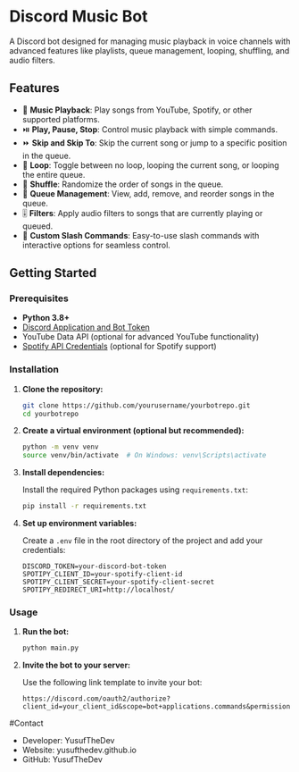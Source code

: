 # Discord Music Bot

A Discord bot designed for managing music playback in voice channels with advanced features like playlists, queue management, looping, shuffling, and audio filters.

## Features

- 🎵 **Music Playback**: Play songs from YouTube, Spotify, or other supported platforms.
- ⏯️ **Play, Pause, Stop**: Control music playback with simple commands.
- ⏩ **Skip and Skip To**: Skip the current song or jump to a specific position in the queue.
- 🔁 **Loop**: Toggle between no loop, looping the current song, or looping the entire queue.
- 🔀 **Shuffle**: Randomize the order of songs in the queue.
- 📜 **Queue Management**: View, add, remove, and reorder songs in the queue.
- 🎚️ **Filters**: Apply audio filters to songs that are currently playing or queued.
- 🔧 **Custom Slash Commands**: Easy-to-use slash commands with interactive options for seamless control.

## Getting Started

### Prerequisites

- **Python 3.8+**
- [Discord Application and Bot Token](https://discord.com/developers/applications)
- YouTube Data API (optional for advanced YouTube functionality)
- [Spotify API Credentials](https://developer.spotify.com/) (optional for Spotify support)

### Installation

1. **Clone the repository:**

    ```bash
    git clone https://github.com/yourusername/yourbotrepo.git
    cd yourbotrepo
    ```

2. **Create a virtual environment (optional but recommended):**

    ```bash
    python -m venv venv
    source venv/bin/activate  # On Windows: venv\Scripts\activate
    ```

3. **Install dependencies:**

    Install the required Python packages using `requirements.txt`:

    ```bash
    pip install -r requirements.txt
    ```

4. **Set up environment variables:**

    Create a `.env` file in the root directory of the project and add your credentials:

    ```env
    DISCORD_TOKEN=your-discord-bot-token
    SPOTIPY_CLIENT_ID=your-spotify-client-id
    SPOTIPY_CLIENT_SECRET=your-spotify-client-secret
    SPOTIPY_REDIRECT_URI=http://localhost/
    ```

### Usage

1. **Run the bot:**

    ```bash
    python main.py
    ```

2. **Invite the bot to your server:**

    Use the following link template to invite your bot:

    ```
    https://discord.com/oauth2/authorize?client_id=your_client_id&scope=bot+applications.commands&permissions=8
    ```
#Contact
* Developer: YusufTheDev
* Website: yusufthedev.github.io
* GitHub: YusufTheDev
